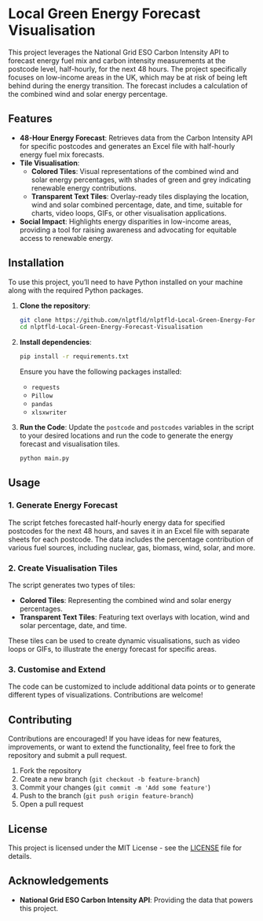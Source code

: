 # Local Green Energy Forecast Visualisation

This project leverages the National Grid ESO Carbon Intensity API to forecast energy fuel mix and carbon intensity measurements at the postcode level, half-hourly, for the next 48 hours. The project specifically focuses on low-income areas in the UK, which may be at risk of being left behind during the energy transition. The forecast includes a calculation of the combined wind and solar energy percentage.

## Features

- **48-Hour Energy Forecast**: Retrieves data from the Carbon Intensity API for specific postcodes and generates an Excel file with half-hourly energy fuel mix forecasts.
- **Tile Visualisation**:
  - **Colored Tiles**: Visual representations of the combined wind and solar energy percentages, with shades of green and grey indicating renewable energy contributions.
  - **Transparent Text Tiles**: Overlay-ready tiles displaying the location, wind and solar combined percentage, date, and time, suitable for charts, video loops, GIFs, or other visualisation applications.
- **Social Impact**: Highlights energy disparities in low-income areas, providing a tool for raising awareness and advocating for equitable access to renewable energy.

## Installation

To use this project, you’ll need to have Python installed on your machine along with the required Python packages.

1. **Clone the repository**:
   ```bash
   git clone https://github.com/nlptfld/nlptfld-Local-Green-Energy-Forecast-Visualisation.git
   cd nlptfld-Local-Green-Energy-Forecast-Visualisation
   ```

2. **Install dependencies**:
   ```bash
   pip install -r requirements.txt
   ```

   Ensure you have the following packages installed:
   - `requests`
   - `Pillow`
   - `pandas`
   - `xlsxwriter`

3. **Run the Code**:
   Update the `postcode` and `postcodes` variables in the script to your desired locations and run the code to generate the energy forecast and visualisation tiles.
   ```bash
   python main.py
   ```

## Usage

### 1. Generate Energy Forecast

The script fetches forecasted half-hourly energy data for specified postcodes for the next 48 hours, and saves it in an Excel file with separate sheets for each postcode. The data includes the percentage contribution of various fuel sources, including nuclear, gas, biomass, wind, solar, and more.

### 2. Create Visualisation Tiles

The script generates two types of tiles:

- **Colored Tiles**: Representing the combined wind and solar energy percentages.
- **Transparent Text Tiles**: Featuring text overlays with location, wind and solar percentage, date, and time.

These tiles can be used to create dynamic visualisations, such as video loops or GIFs, to illustrate the energy forecast for specific areas.

### 3. Customise and Extend

The code can be customized to include additional data points or to generate different types of visualizations. Contributions are welcome!

## Contributing

Contributions are encouraged! If you have ideas for new features, improvements, or want to extend the functionality, feel free to fork the repository and submit a pull request.

1. Fork the repository
2. Create a new branch (`git checkout -b feature-branch`)
3. Commit your changes (`git commit -m 'Add some feature'`)
4. Push to the branch (`git push origin feature-branch`)
5. Open a pull request

## License

This project is licensed under the MIT License - see the [LICENSE](LICENSE) file for details.

## Acknowledgements

- **National Grid ESO Carbon Intensity API**: Providing the data that powers this project.
